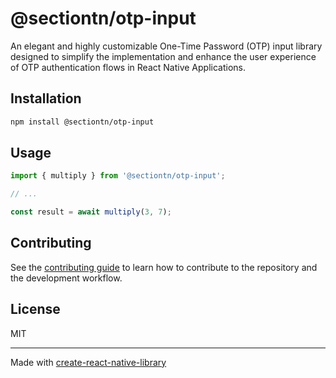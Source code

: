 # @sectiontn/otp-input

An elegant and highly customizable One-Time Password (OTP) input library designed to simplify the implementation and enhance the user experience of OTP authentication flows in React Native Applications.

## Installation

```sh
npm install @sectiontn/otp-input
```

## Usage

```js
import { multiply } from '@sectiontn/otp-input';

// ...

const result = await multiply(3, 7);
```

## Contributing

See the [contributing guide](CONTRIBUTING.md) to learn how to contribute to the repository and the development workflow.

## License

MIT

---

Made with [create-react-native-library](https://github.com/callstack/react-native-builder-bob)
